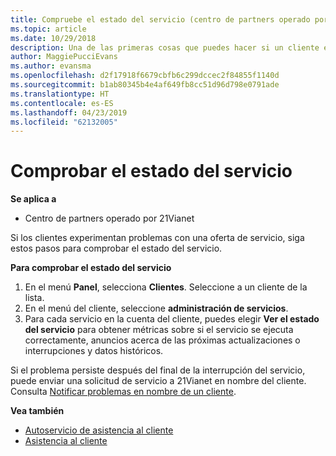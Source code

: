 ```yaml
---
title: Compruebe el estado del servicio (centro de partners operado por 21Vianet)
ms.topic: article
ms.date: 10/29/2018
description: Una de las primeras cosas que puedes hacer si un cliente está experimentando problemas con un servicio es comprobar el estado de dicho servicio.
author: MaggiePucciEvans
ms.author: evansma
ms.openlocfilehash: d2f17918f6679cbfb6c299dccec2f84855f1140d
ms.sourcegitcommit: b1ab80345b4e4af649fb8cc51d96d798e0791ade
ms.translationtype: HT
ms.contentlocale: es-ES
ms.lasthandoff: 04/23/2019
ms.locfileid: "62132005"
---
```

# <a name="check-service-health"></a>Comprobar el estado del servicio

**Se aplica a**

-   Centro de partners operado por 21Vianet


Si los clientes experimentan problemas con una oferta de servicio, siga estos pasos para comprobar el estado del servicio.

**Para comprobar el estado del servicio**

1.  En el menú **Panel**, selecciona **Clientes**. Seleccione a un cliente de la lista.
2.  En el menú del cliente, seleccione **administración de servicios**.
3.  Para cada servicio en la cuenta del cliente, puedes elegir **Ver el estado del servicio** para obtener métricas sobre si el servicio se ejecuta correctamente, anuncios acerca de las próximas actualizaciones o interrupciones y datos históricos.

Si el problema persiste después del final de la interrupción del servicio, puede enviar una solicitud de servicio a 21Vianet en nombre del cliente. Consulta [Notificar problemas en nombre de un cliente](report-problems-on-behalf-of-a-customer.md).

**Vea también**

-   [Autoservicio de asistencia al cliente](customer-self-support.md)
-   [Asistencia al cliente](customer-support.md)
